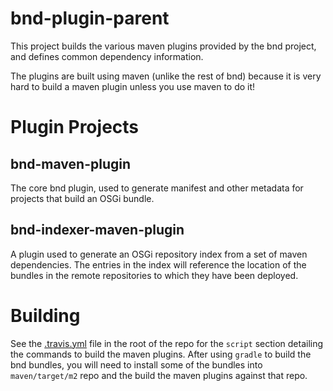 # bnd-plugin-parent

This project builds the various maven plugins provided by the bnd project,
and defines common dependency information.

The plugins are built using maven (unlike the rest of bnd) because it is
very hard to build a maven plugin unless you use maven to do it!


# Plugin Projects

## bnd-maven-plugin

The core bnd plugin, used to generate manifest and other metadata for 
projects that build an OSGi bundle.

## bnd-indexer-maven-plugin

A plugin used to generate an OSGi repository index from a set of maven
dependencies. The entries in the index will reference the location of
the bundles in the remote repositories to which they have been deployed.

# Building

See the [.travis.yml](https://github.com/bndtools/bnd/blob/master/.travis.yml) file in the root of the repo for the `script` section detailing the commands to build the maven plugins. After using `gradle` to build the bnd bundles, you will need to install some of the bundles into `maven/target/m2` repo and the build the maven plugins against that repo.
